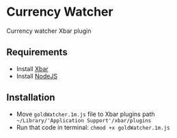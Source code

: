 # Currency Watcher
Currency watcher Xbar plugin

## Requirements
* Install [Xbar](https://xbarapp.com/dl)
* Install [NodeJS](https://nodejs.org/en/download/)

## Installation
* Move `goldWatcher.1m.js` file to Xbar plugins path ` ~/Library/'Application Support'/xbar/plugins`
* Run that code in terminal: `chmod +x goldWatcher.1m.js`
